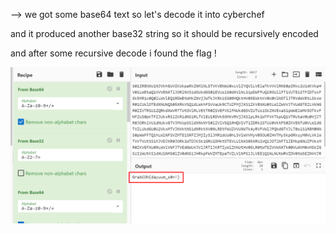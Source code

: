 --> we got some base64 text so let's decode it into cyberchef 

and it produced another base32 string so it should be recursively encoded

and after some recursive decode i found the flag !

![Pasted image 20210906221646.png](https://github.com/W3-4RE-N00BS/Grabcon-2021/blob/main/Grabcon/warm-up/Pasted%20image%2020210906221646.png)
